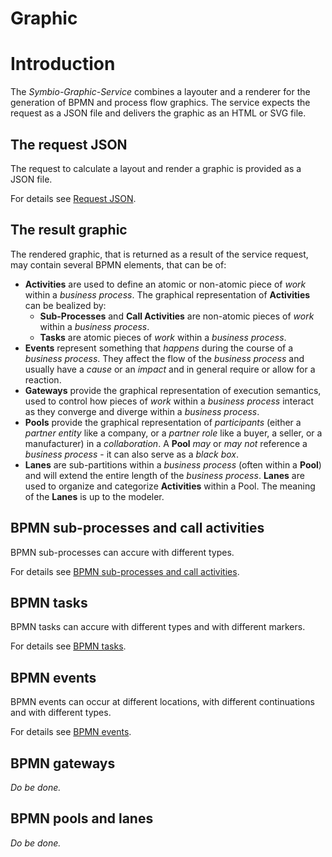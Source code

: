 # Graphic

# Introduction

The *Symbio-Graphic-Service* combines a layouter and a renderer for the generation of BPMN and process flow graphics. The service expects the request as a JSON file and delivers the graphic as an HTML or SVG file.

## The request JSON

The request to calculate a layout and render a graphic is provided as a JSON file.

For details see [Request JSON](request_json.md).

## The result graphic

The rendered graphic, that is returned as a result of the service request, may contain several BPMN elements, that can be of:
- **Activities** are used to define an atomic or non-atomic piece of *work* within a *business process*. The graphical representation of **Activities** can be bealized by:
  - **Sub-Processes** and **Call Activities** are non-atomic pieces of *work* within a *business process*.
  - **Tasks** are atomic pieces of *work* within a *business process*.
- **Events** represent something that *happens* during the course of a *business process*. They affect the flow of the *business process* and usually have a *cause* or an *impact* and in general require or allow for a reaction.
- **Gateways** provide the graphical representation of execution semantics, used to control how pieces of *work* within a *business process* interact as they converge and diverge within a *business process*.
- **Pools** provide the graphical representation of *participants* (either a *partner entity* like a company, or a *partner role* like a buyer, a seller, or a manufacturer) in a *collaboration*. A **Pool** *may* or *may not* reference a *business process* - it can also serve as a *black box*.
- **Lanes** are sub-partitions within a *business process* (often within a **Pool**) and will extend the entire length of the *business process*. **Lanes** are used to organize and categorize **Activities** within a Pool. The meaning of the **Lanes** is up to the modeler.

## BPMN sub-processes and call activities

BPMN sub-processes can accure with different types.

For details see [BPMN sub-processes and call activities](elements_subprocesses.md).

## BPMN tasks

BPMN tasks can accure with different types and with different markers.

For details see [BPMN tasks](elements_tasks.md).

## BPMN events

BPMN events can occur at different locations, with different continuations and with different types.

For details see [BPMN events](elements_events.md).

## BPMN gateways

*Do be done.*

## BPMN pools and lanes

*Do be done.*
